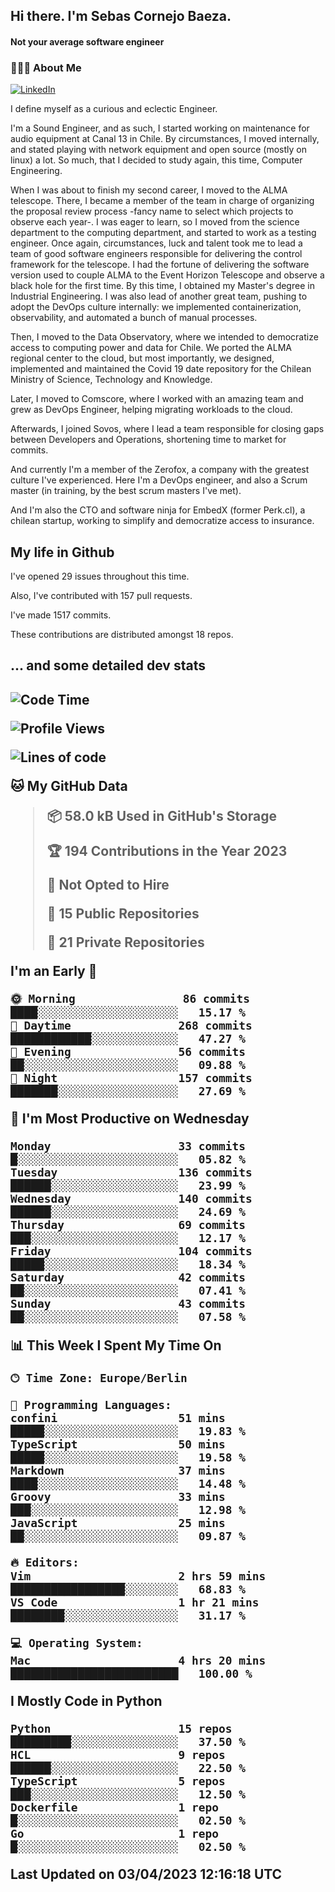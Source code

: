 <h2> Hi there.  I'm Sebas Cornejo Baeza.</h2>
<h4> Not your average software engineer</h4>
<h3> 👨🏻‍💻 About Me </h3>
<a href="http://linkedin.com/in/sebastian-cornejo-baeza/"><img alt="LinkedIn" src="https://img.shields.io/badge/Sebas%20Cornejo%20-informational?style=appveyor&logo=linkedin"></a>


I define myself as a curious and eclectic Engineer.

I'm a Sound Engineer, and as such, I started working on maintenance for audio equipment at Canal 13 in Chile.
By circumstances, I moved internally, and stated playing with network equipment and open source (mostly on linux) 
a lot. So much, that I decided to study again, this time, Computer Engineering.

When I was about to finish my second career, I moved to the ALMA telescope. There, I became a member of the team
in charge of organizing the proposal review process -fancy name to select which projects to observe each year-. 
I was eager to learn, so I moved from the science department to the computing department, and started to work as 
a testing engineer. Once again, circumstances, luck and talent took me to lead a team of good software engineers 
responsible for delivering the control framework for the telescope. I had the fortune of delivering the software
version used to couple ALMA to the Event Horizon Telescope and observe a black hole for the first time.
By this time, I obtained my Master's degree in Industrial Engineering.
I was also lead of another great team, pushing to adopt the DevOps culture internally: we implemented containerization, observability, and automated a bunch of manual processes.

Then, I moved to the Data Observatory, where we intended to democratize access to computing power
and data for Chile. We ported the ALMA regional center to the cloud, but most importantly, we designed, implemented
and maintained the Covid 19 date repository for the Chilean Ministry of Science, Technology and Knowledge.

Later, I moved to Comscore, where I worked with an amazing team and grew as DevOps Engineer, helping migrating workloads to the cloud.

Afterwards, I joined Sovos, where I lead a team responsible for closing gaps between Developers and Operations, shortening time to market for commits.

And currently I'm a member of the Zerofox, a company with the greatest culture I've experienced. Here I'm a DevOps
engineer, and also a Scrum master (in training, by the best scrum masters I've met).
 
And I'm also the CTO and software ninja for EmbedX (former Perk.cl), a chilean startup, working to simplify and democratize access to insurance.

<h2> My life in Github </h2>

I've opened 29 issues throughout this time.

Also, I've contributed with 157 pull requests.

I've made 1517 commits.

These contributions are distributed amongst 18 repos.

<h2>... and some detailed dev stats<h2>

<!--START_SECTION:waka-->
![Code Time](http://img.shields.io/badge/Code%20Time-306%20hrs%2039%20mins-blue)

![Profile Views](http://img.shields.io/badge/Profile%20Views-5-blue)

![Lines of code](https://img.shields.io/badge/From%20Hello%20World%20I%27ve%20Written-615.5%20thousand%20lines%20of%20code-blue)

**🐱 My GitHub Data** 

> 📦 58.0 kB Used in GitHub's Storage 
 > 
> 🏆 194 Contributions in the Year 2023
 > 
> 🚫 Not Opted to Hire
 > 
> 📜 15 Public Repositories 
 > 
> 🔑 21 Private Repositories 
 > 
**I'm an Early 🐤** 

```text
🌞 Morning                86 commits          ████░░░░░░░░░░░░░░░░░░░░░   15.17 % 
🌆 Daytime                268 commits         ████████████░░░░░░░░░░░░░   47.27 % 
🌃 Evening                56 commits          ██░░░░░░░░░░░░░░░░░░░░░░░   09.88 % 
🌙 Night                  157 commits         ███████░░░░░░░░░░░░░░░░░░   27.69 % 
```
📅 **I'm Most Productive on Wednesday** 

```text
Monday                   33 commits          █░░░░░░░░░░░░░░░░░░░░░░░░   05.82 % 
Tuesday                  136 commits         ██████░░░░░░░░░░░░░░░░░░░   23.99 % 
Wednesday                140 commits         ██████░░░░░░░░░░░░░░░░░░░   24.69 % 
Thursday                 69 commits          ███░░░░░░░░░░░░░░░░░░░░░░   12.17 % 
Friday                   104 commits         █████░░░░░░░░░░░░░░░░░░░░   18.34 % 
Saturday                 42 commits          ██░░░░░░░░░░░░░░░░░░░░░░░   07.41 % 
Sunday                   43 commits          ██░░░░░░░░░░░░░░░░░░░░░░░   07.58 % 
```


📊 **This Week I Spent My Time On** 

```text
🕑︎ Time Zone: Europe/Berlin

💬 Programming Languages: 
confini                  51 mins             █████░░░░░░░░░░░░░░░░░░░░   19.83 % 
TypeScript               50 mins             █████░░░░░░░░░░░░░░░░░░░░   19.58 % 
Markdown                 37 mins             ████░░░░░░░░░░░░░░░░░░░░░   14.48 % 
Groovy                   33 mins             ███░░░░░░░░░░░░░░░░░░░░░░   12.98 % 
JavaScript               25 mins             ██░░░░░░░░░░░░░░░░░░░░░░░   09.87 % 

🔥 Editors: 
Vim                      2 hrs 59 mins       █████████████████░░░░░░░░   68.83 % 
VS Code                  1 hr 21 mins        ████████░░░░░░░░░░░░░░░░░   31.17 % 

💻 Operating System: 
Mac                      4 hrs 20 mins       █████████████████████████   100.00 % 
```

**I Mostly Code in Python** 

```text
Python                   15 repos            █████████░░░░░░░░░░░░░░░░   37.50 % 
HCL                      9 repos             ██████░░░░░░░░░░░░░░░░░░░   22.50 % 
TypeScript               5 repos             ███░░░░░░░░░░░░░░░░░░░░░░   12.50 % 
Dockerfile               1 repo              █░░░░░░░░░░░░░░░░░░░░░░░░   02.50 % 
Go                       1 repo              █░░░░░░░░░░░░░░░░░░░░░░░░   02.50 % 
```




 Last Updated on 03/04/2023 12:16:18 UTC
<!--END_SECTION:waka-->
